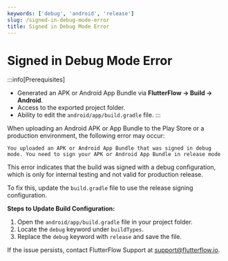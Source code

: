 ```yaml
---
keywords: ['debug', 'android', 'release']
slug: /signed-in-debug-mode-error
title: Signed in Debug Mode Error
---
```


# Signed in Debug Mode Error

:::info[Prerequisites]
- Generated an APK or Android App Bundle via **FlutterFlow → Build → Android**.
- Access to the exported project folder.
- Ability to edit the `android/app/build.gradle` file.
:::

When uploading an Android APK or App Bundle to the Play Store or a production environment, the following error may occur:

```console
You uploaded an APK or Android App Bundle that was signed in debug mode. You need to sign your APK or Android App Bundle in release mode
```

This error indicates that the build was signed with a debug configuration, which is only for internal testing and not valid for production release.

To fix this, update the `build.gradle` file to use the release signing configuration.

**Steps to Update Build Configuration:**
1. Open the `android/app/build.gradle` file in your project folder.
2. Locate the `debug` keyword under `buildTypes`.
3. Replace the `debug` keyword with `release` and save the file.

If the issue persists, contact FlutterFlow Support at support@flutterflow.io.
